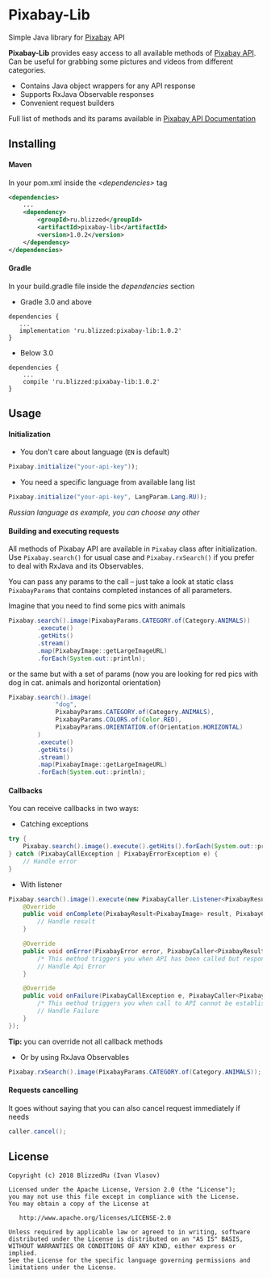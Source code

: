 # Pixabay-Lib
Simple Java library for [Pixabay](https://pixabay.com) API

**Pixabay-Lib** provides easy access to all available methods of [Pixabay API][doc]. 
Can be useful for grabbing some pictures and videos from different categories.

* Contains Java object wrappers for any API response
* Supports RxJava Observable responses
* Convenient request builders

Full list of methods and its params available in [Pixabay API Documentation][doc]

## Installing

#### Maven

In your pom.xml inside the *\<dependencies>* tag
```xml
<dependencies>
    ...
    <dependency>
        <groupId>ru.blizzed</groupId>
        <artifactId>pixabay-lib</artifactId>
        <version>1.0.2</version>
    </dependency>
</dependencies>
```

#### Gradle

In your build.gradle file inside the *dependencies* section

* Gradle 3.0 and above
``` 
dependencies {
   ...
   implementation 'ru.blizzed:pixabay-lib:1.0.2'
}
```
  
* Below 3.0
``` 
dependencies {
    ...
    compile 'ru.blizzed:pixabay-lib:1.0.2'
}
```
  
## Usage

#### Initialization

* You don't care about language (`EN` is default)
```java 
Pixabay.initialize("your-api-key"));
```

* You need a specific language from available lang list
```java 
Pixabay.initialize("your-api-key", LangParam.Lang.RU));
```
_Russian language as example, you can choose any other_

#### Building and executing requests

All methods of Pixabay API are available in `Pixabay` class after initialization. Use `Pixabay.search()` for 
usual case and `Pixabay.rxSearch()` if you prefer to deal with RxJava and its Observables.

You can pass any params to the call – just take a look at static class `PixabayParams` that 
contains completed instances of all parameters.

Imagine that you need to find some pics with animals

```java 
Pixabay.search().image(PixabayParams.CATEGORY.of(Category.ANIMALS))
        .execute()
        .getHits()
        .stream()
        .map(PixabayImage::getLargeImageURL)
        .forEach(System.out::println);
```

or the same but with a set of params (now you are looking for red pics with dog in cat. animals and horizontal orientation)

```java 
Pixabay.search().image(
             "dog",
             PixabayParams.CATEGORY.of(Category.ANIMALS),
             PixabayParams.COLORS.of(Color.RED),
             PixabayParams.ORIENTATION.of(Orientation.HORIZONTAL)
        )
        .execute()
        .getHits()
        .stream()
        .map(PixabayImage::getLargeImageURL)
        .forEach(System.out::println);
```

#### Callbacks 
You can receive callbacks in two ways:

* Catching exceptions
```java 
try {
    Pixabay.search().image().execute().getHits().forEach(System.out::println);
} catch (PixabayCallException | PixabayErrorException e) {
    // Handle error
} 
```
* With listener
```java 
Pixabay.search().image().execute(new PixabayCaller.Listener<PixabayResult<PixabayImage>>() {
    @Override
    public void onComplete(PixabayResult<PixabayImage> result, PixabayCaller<PixabayResult<PixabayImage>> apiCaller) {
        // Handle result
    }

    @Override
    public void onError(PixabayError error, PixabayCaller<PixabayResult<PixabayImage>> apiCaller) {
        /* This method triggers you when API has been called but response contains an error */
        // Handle Api Error
    }

    @Override
    public void onFailure(PixabayCallException e, PixabayCaller<PixabayResult<PixabayImage>> apiCaller) {
        /* This method triggers you when call to API cannot be established. E.g. no internet connection */
        // Handle Failure
    }
});
```
**Tip:** you can override not all callback methods

* Or by using RxJava Observables

```java 
Pixabay.rxSearch().image(PixabayParams.CATEGORY.of(Category.ANIMALS));
```

#### Requests cancelling
It goes without saying that you can also cancel request immediately if needs
```java 
caller.cancel();
```

## License

```
Copyright (c) 2018 BlizzedRu (Ivan Vlasov)

Licensed under the Apache License, Version 2.0 (the "License");
you may not use this file except in compliance with the License.
You may obtain a copy of the License at

   http://www.apache.org/licenses/LICENSE-2.0

Unless required by applicable law or agreed to in writing, software
distributed under the License is distributed on an "AS IS" BASIS,
WITHOUT WARRANTIES OR CONDITIONS OF ANY KIND, either express or implied.
See the License for the specific language governing permissions and
limitations under the License.
```

[doc]: https://pixabay.com/api/docs/